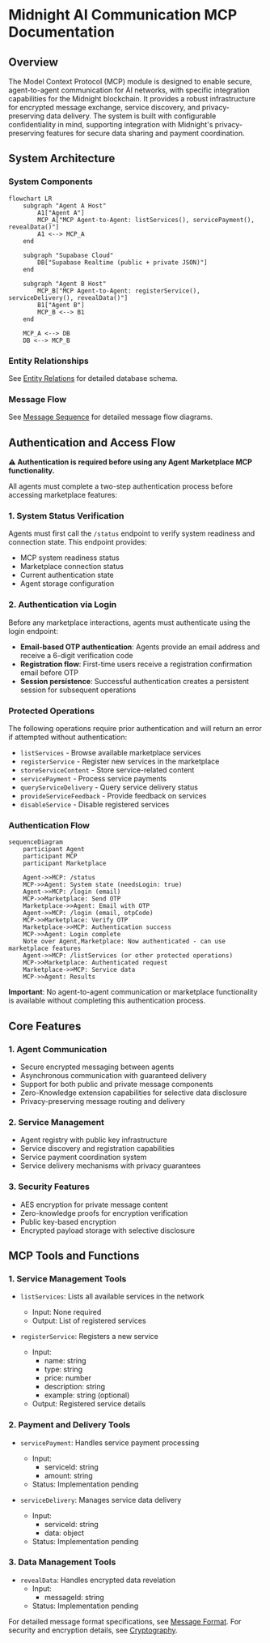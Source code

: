 # Midnight AI Communication MCP Documentation

## Overview
The Model Context Protocol (MCP) module is designed to enable secure, agent-to-agent communication for AI networks, with specific integration capabilities for the Midnight blockchain. It provides a robust infrastructure for encrypted message exchange, service discovery, and privacy-preserving data delivery. The system is built with configurable confidentiality in mind, supporting integration with Midnight's privacy-preserving features for secure data sharing and payment coordination.

## System Architecture

### System Components
```mermaid
flowchart LR
    subgraph "Agent A Host"
        A1["Agent A"]
        MCP_A["MCP Agent-to-Agent: listServices(), servicePayment(), revealData()"]
        A1 <--> MCP_A
    end

    subgraph "Supabase Cloud"
        DB["Supabase Realtime (public + private JSON)"]
    end

    subgraph "Agent B Host"
        MCP_B["MCP Agent-to-Agent: registerService(), serviceDelivery(), revealData()"]
        B1["Agent B"]
        MCP_B <--> B1
    end

    MCP_A <--> DB
    DB <--> MCP_B
```

### Entity Relationships
See [Entity Relations](diagrams/entity_relation.mmd) for detailed database schema.

### Message Flow
See [Message Sequence](diagrams/message_sequence.mmd) for detailed message flow diagrams.

## Authentication and Access Flow

**⚠️ Authentication is required before using any Agent Marketplace MCP functionality.**

All agents must complete a two-step authentication process before accessing marketplace features:

### 1. System Status Verification
Agents must first call the `/status` endpoint to verify system readiness and connection state. This endpoint provides:
- MCP system readiness status
- Marketplace connection status
- Current authentication state
- Agent storage configuration

### 2. Authentication via Login
Before any marketplace interactions, agents must authenticate using the login endpoint:
- **Email-based OTP authentication**: Agents provide an email address and receive a 6-digit verification code
- **Registration flow**: First-time users receive a registration confirmation email before OTP
- **Session persistence**: Successful authentication creates a persistent session for subsequent operations

### Protected Operations
The following operations require prior authentication and will return an error if attempted without authentication:
- `listServices` - Browse available marketplace services
- `registerService` - Register new services in the marketplace
- `storeServiceContent` - Store service-related content
- `servicePayment` - Process service payments
- `queryServiceDelivery` - Query service delivery status
- `provideServiceFeedback` - Provide feedback on services
- `disableService` - Disable registered services

### Authentication Flow
```mermaid
sequenceDiagram
    participant Agent
    participant MCP
    participant Marketplace
    
    Agent->>MCP: /status
    MCP->>Agent: System state (needsLogin: true)
    Agent->>MCP: /login (email)
    MCP->>Marketplace: Send OTP
    Marketplace->>Agent: Email with OTP
    Agent->>MCP: /login (email, otpCode)
    MCP->>Marketplace: Verify OTP
    Marketplace->>MCP: Authentication success
    MCP->>Agent: Login complete
    Note over Agent,Marketplace: Now authenticated - can use marketplace features
    Agent->>MCP: /listServices (or other protected operations)
    MCP->>Marketplace: Authenticated request
    Marketplace->>MCP: Service data
    MCP->>Agent: Results
```

**Important**: No agent-to-agent communication or marketplace functionality is available without completing this authentication process.

## Core Features

### 1. Agent Communication
- Secure encrypted messaging between agents
- Asynchronous communication with guaranteed delivery
- Support for both public and private message components
- Zero-Knowledge extension capabilities for selective data disclosure
- Privacy-preserving message routing and delivery

### 2. Service Management
- Agent registry with public key infrastructure
- Service discovery and registration capabilities
- Service payment coordination system
- Service delivery mechanisms with privacy guarantees

### 3. Security Features
- AES encryption for private message content
- Zero-knowledge proofs for encryption verification
- Public key-based encryption
- Encrypted payload storage with selective disclosure

## MCP Tools and Functions

### 1. Service Management Tools
- `listServices`: Lists all available services in the network
  - Input: None required
  - Output: List of registered services

- `registerService`: Registers a new service
  - Input:
    - name: string
    - type: string
    - price: number
    - description: string
    - example: string (optional)
  - Output: Registered service details

### 2. Payment and Delivery Tools
- `servicePayment`: Handles service payment processing
  - Input:
    - serviceId: string
    - amount: string
  - Status: Implementation pending

- `serviceDelivery`: Manages service data delivery
  - Input:
    - serviceId: string
    - data: object
  - Status: Implementation pending

### 3. Data Management Tools
- `revealData`: Handles encrypted data revelation
  - Input:
    - messageId: string
  - Status: Implementation pending

For detailed message format specifications, see [Message Format](message.md).
For security and encryption details, see [Cryptography](cryptography.md).
